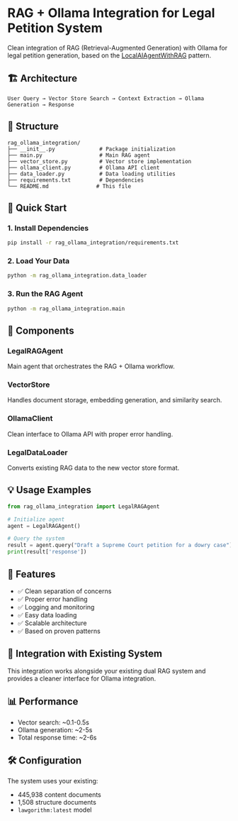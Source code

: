 # RAG + Ollama Integration for Legal Petition System

Clean integration of RAG (Retrieval-Augmented Generation) with Ollama for legal petition generation, based on the [LocalAIAgentWithRAG](https://github.com/techwithtim/LocalAIAgentWithRAG) pattern.

## 🏗️ Architecture

```
User Query → Vector Store Search → Context Extraction → Ollama Generation → Response
```

## 📁 Structure

```
rag_ollama_integration/
├── __init__.py              # Package initialization
├── main.py                  # Main RAG agent
├── vector_store.py          # Vector store implementation
├── ollama_client.py         # Ollama API client
├── data_loader.py           # Data loading utilities
├── requirements.txt         # Dependencies
└── README.md               # This file
```

## 🚀 Quick Start

### 1. Install Dependencies
```bash
pip install -r rag_ollama_integration/requirements.txt
```

### 2. Load Your Data
```bash
python -m rag_ollama_integration.data_loader
```

### 3. Run the RAG Agent
```bash
python -m rag_ollama_integration.main
```

## 🔧 Components

### LegalRAGAgent
Main agent that orchestrates the RAG + Ollama workflow.

### VectorStore
Handles document storage, embedding generation, and similarity search.

### OllamaClient
Clean interface to Ollama API with proper error handling.

### LegalDataLoader
Converts existing RAG data to the new vector store format.

## 💡 Usage Examples

```python
from rag_ollama_integration import LegalRAGAgent

# Initialize agent
agent = LegalRAGAgent()

# Query the system
result = agent.query("Draft a Supreme Court petition for a dowry case")
print(result['response'])
```

## 🎯 Features

- ✅ Clean separation of concerns
- ✅ Proper error handling
- ✅ Logging and monitoring
- ✅ Easy data loading
- ✅ Scalable architecture
- ✅ Based on proven patterns

## 🔄 Integration with Existing System

This integration works alongside your existing dual RAG system and provides a cleaner interface for Ollama integration.

## 📊 Performance

- Vector search: ~0.1-0.5s
- Ollama generation: ~2-5s
- Total response time: ~2-6s

## 🛠️ Configuration

The system uses your existing:
- 445,938 content documents
- 1,508 structure documents
- `lawgorithm:latest` model 
